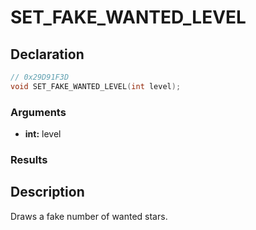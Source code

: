 # SET_FAKE_WANTED_LEVEL

## Declaration
```cpp
// 0x29D91F3D
void SET_FAKE_WANTED_LEVEL(int level);
```

### Arguments
- **int:** level

### Results

## Description
Draws a fake number of wanted stars.